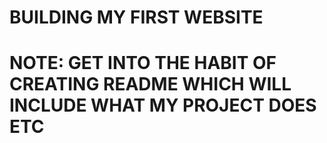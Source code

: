 # BUILDING MY FIRST WEBSITE
# NOTE: GET INTO THE HABIT OF CREATING README WHICH WILL INCLUDE WHAT MY PROJECT DOES  ETC
